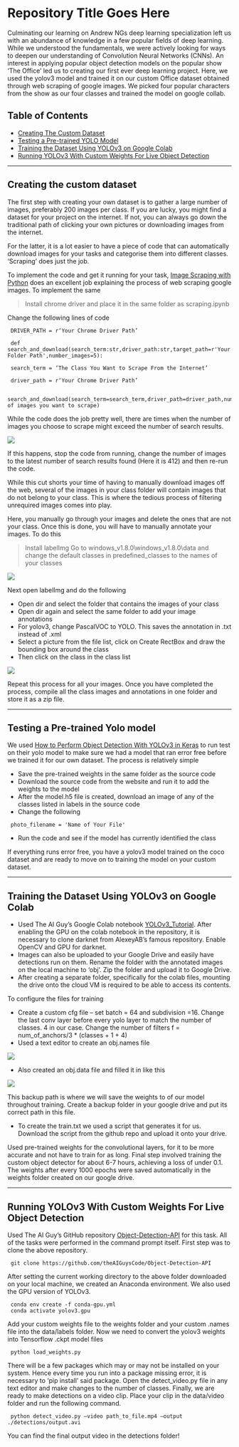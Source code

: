 # Repository Title Goes Here

Culminating our learning on Andrew NGs deep learning specialization left us with an abundance of knowledge in a few popular fields of deep learning. While we understood the fundamentals, we were actively looking for ways to deepen our understanding of Convolution Neural Networks (CNNs). An interest in applying popular object detection models on the popular show ‘The Office’ led us to creating our first ever deep learning project. 
Here, we used the yolov3 model and trained it on our custom Office dataset obtained through web scraping of google images. We picked four popular characters from the show as our four classes and trained the model on google collab. 


## Table of Contents


- [Creating The Custom Dataset](#creating-the-custom-dataset)
- [Testing a Pre-trained YOLO Model](#testing-a-pre-trained-yolo-model)
- [Training the Dataset Using YOLOv3 on Google Colab](#training-the-dataset-using-yolov3-on-google-colab)
- [Running YOLOv3 With Custom Weights For Live Object Detection](#running-yolov3-with-custom-weights-for-live-object-detection)

---

## Creating the custom dataset

The first step with creating your own dataset is to gather a large number of images, preferably 200 images per class. If you are lucky, you might find a dataset for your project on the internet. If not, you can always go down the traditional path of clicking your own pictures or downloading images from the internet. 

For the latter, it is a lot easier to have a piece of code that can automatically download images for your tasks and categorise them into different classes. ‘Scraping’ does just the job. 

To implement the code and get it running for your task, [Image Scraping with Python](https://towardsdatascience.com/image-scraping-with-python-a96feda8af2d) does an excellent job explaining the process of web scraping google images. To implement the same

> Install chrome driver and place it in the same folder as scraping.ipynb

Change the following lines of code

```shell
 DRIVER_PATH = r‘Your Chrome Driver Path’
```
```shell
 def search_and_download(search_term:str,driver_path:str,target_path=r'Your Folder Path',number_images=5):
```
```shell
 search_term = ‘The Class You Want to Scrape From the Internet’
```
```shell
 driver_path = r‘Your Chrome Driver Path’
```
```shell
 search_and_download(search_term=search_term,driver_path=driver_path,number_images=Number of images you want to scrape)
```

While the code does the job pretty well, there are times when the number of images you choose to scrape might exceed the number of search results.

![](/README_Img/1.png)

If this happens, stop the code from running, change the number of images to the latest number of search results found (Here it is 412) and then re-run the code. 

While this cut shorts your time of having to manually download images off the web, several of the images in your class folder will contain images that do not belong to your class. This is where the tedious process of filtering unrequired images comes into play. 

Here, you manually go through your images and delete the ones that are not your class. Once this is done, you will have to manually annotate your images. To do this

> Install labelImg
> Go to windows_v1.8.0\windows_v1.8.0\data and change the default classes in predefined_classes to the names of your classes 

![](/README_Img/2.png)

Next open labelImg and do the following

- Open dir and select the folder that contains the images of your class
- Open dir again and select the same folder to add your image annotations
- For yolov3, change PascalVOC to YOLO. This saves the annotation in .txt instead of .xml
- Select a picture from the file list, click on Create RectBox and draw the bounding box around the class 
- Then click on the class in the class list

![](/README_Img/3.png)

Repeat this process for all your images. Once you have completed the process, compile all the class images and annotations in one folder and store it as a zip file. 

---

## Testing a Pre-trained Yolo model

We used [How to Perform Object Detection With YOLOv3 in Keras](https://machinelearningmastery.com/how-to-perform-object-detection-with-yolov3-in-keras/) to run test on their yolo model to make sure we had a model that ran error free before we trained it for our own dataset. 
The process is relatively simple

- Save the pre-trained weights in the same folder as the source code
- Download the source code from the website and run it to add the weights to the model
- After the model.h5 file is created, download an image of any of the classes listed in labels in the source code
- Change the following

```shell
 photo_filename = 'Name of Your File' 
```
- Run the code and see if the model has currently identified the class

If everything runs error free, you have a yolov3 model trained on the coco dataset and are ready to move on to training the model on your custom dataset.

---

## Training the Dataset Using YOLOv3 on Google Colab

- Used The AI Guy’s Google Colab notebook [YOLOv3_Tutorial](https://colab.research.google.com/drive/1Mh2HP_Mfxoao6qNFbhfV3u28tG8jAVGk). After enabling the GPU on the colab notebook in the repository, it is necessary to clone darknet from AlexeyAB’s famous repository. Enable OpenCV and GPU for darknet.
- Images can also be uploaded to your Google Drive and easily have detections run on them. Rename the folder with the annotated images on the local machine to ‘obj’. Zip the folder and upload it to Google Drive. 
- After creating a separate folder, specifically for the colab files, mounting the drive onto the cloud VM is required to be able to access its contents. 

To configure the files for training

- Create a custom cfg file – set batch = 64 and subdivision =16. Change the last conv layer before every yolo layer to match the number of classes.  4 in our case. Change the number of filters  f = num_of_anchors/3 * (classes + 1 + 4)
- Used a text editor to create an obj.names file

![](/README_Img/4.png)

- Also created an obj.data file and filled it in like this

![](/README_Img/5.png)

This backup path is where we will save the weights to of our model throughout training. Create a backup folder in your google drive and put its correct path in this file.
- To create the train.txt we used a script that generates it for us. Download the script from the github repo and upload it onto your drive.

Used pre-trained weights for the convolutional layers, for it to be more accurate and not have to train for as long. 
Final step involved training the custom object detector for about 6-7 hours, achieving a loss of under 0.1. The weights after every 1000 epochs were saved automatically in the weights folder created on our google drive.

---

## Running YOLOv3 With Custom Weights For Live Object Detection

Used The AI Guy’s GitHub repository [Object-Detection-API](https://github.com/theAIGuysCode/Object-Detection-API) for this task. 
All of the tasks were performed in the command prompt itself. First step was to clone the above repository. 

```shell
 git clone https://github.com/theAIGuysCode/Object-Detection-API
```
After setting the current working directory to the above folder downloaded on your local machine, we created an Anaconda environment. We also used the GPU version of YOLOv3.

```shell
 conda env create -f conda-gpu.yml
 conda activate yolov3.gpu
```
Add your custom weights file to the weights folder and your custom .names file into the data/labels folder. 
Now we need to convert the yolov3 weights into Tensorflow .ckpt model files

```shell
 python load_weights.py
```
There will be a few packages which may or may not be installed on your system. Hence every time you run into a package missing error, it is necessary to ‘pip install’ said package.
Open the detect_video.py file in any text editor and make changes to the number of classes. 
Finally, we are ready to make detections on a video clip. Place your clip in the data/video folder and run the following command.

```shell
 python detect_video.py –video path_to_file.mp4 –output ./detections/output.avi
```
You can find the final output video in the detections folder!
